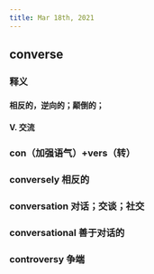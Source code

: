 ```yaml
---
title: Mar 18th, 2021
---
```


## converse
### 释义
#### 相反的，逆向的；颠倒的；
#### V. 交流
### con（加强语气）+vers（转）
### conversely 相反的
### conversation 对话；交谈；社交
### conversational 善于对话的
### controversy 争端
